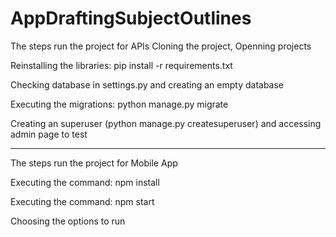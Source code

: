 # AppDraftingSubjectOutlines
The steps run the project for APIs
Cloning the project, Openning projects

Reinstalling the libraries: pip install -r requirements.txt

Checking database in settings.py and creating an empty database

Executing the migrations: python manage.py migrate

Creating an superuser (python manage.py createsuperuser) and accessing admin page to test

-----------------

The steps run the project for Mobile App

Executing the command: npm install

Executing the command: npm start

Choosing the options to run
